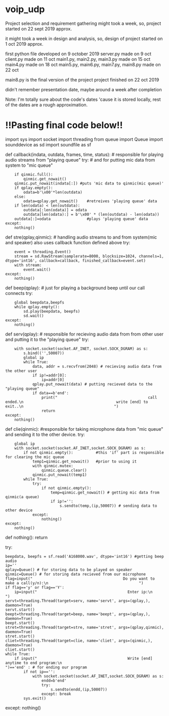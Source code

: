 # voip_udp
Project selection and requirement gathering might took a week,
so, project started on 22 sept 2019 approx.

it might took a week in design and analysis,
so, design of project started on 1 oct 2019 approx.

first python file developed on 9 october 2019
server.py made on 9 oct
client.py made on 11 oct
main1.py, main2.py, main3.py made on 15 oct
main4.py made on 18 oct
main5.py, main6.py, main7.py, main8.py made on 22 oct

main8.py is the final version of the project
project finished on 22 oct 2019

didn't remember presentation date, maybe around a week after completion

Note: I'm totally sure about the code's dates 'cause it is stored locally, rest of the dates are a rough approximation.

!!Pasting final code below!!
=========================================================================

import sys
import socket
import threading
from queue import Queue
import sounddevice as sd
import soundfile as sf




def callback(indata, outdata, frames, time, status):	# responsible for playing audio streams from "playing queue"
	try:												# and for putting mic data from system to "mic queue"
		
		if qinmic.full():
			qinmic.get_nowait()
		qinmic.put_nowait(indata[:]) #puts 'mic data to qinmic(mic queue)'
		if qplay.empty():
			odata=b'\x00'*len(outdata)
		else:
			odata=qplay.get_nowait() 	#retreives 'playing queue' data
		if len(odata) < len(outdata):
			outdata[:len(odata)] = odata
			outdata[len(odata):] = b'\x00' * (len(outdata) - len(odata))
		outdata[:]=odata				#plays 'playing queue' data
	except:
		nothing()




def stre(qplay,qinmic): # handling audio streams to and from system(mic and speaker) also uses callback function defined above
	try:
		
		event = threading.Event()
		stream = sd.RawStream(samplerate=8000, blocksize=1024, channels=1, dtype='int16', callback=callback, finished_callback=event.set)
		with stream:
			event.wait()
	except:
		nothing()




def beep(qplay): # just for playing a background beep until our call connects
	try:
		
		global beepdata,beepfs
		while qplay.empty():
			sd.play(beepdata, beepfs)
			sd.wait()
	except:
		nothing()




def serv(qplay): # responsible for recieving audio data from from other user and putting it to the "playing queue"
	try:
		
		with socket.socket(socket.AF_INET, socket.SOCK_DGRAM) as s:
			s.bind(('',50007))
			global ip
			while True:
				data, addr = s.recvfrom(2048) # recieving audio data from the other user
				if ip!=addr[0]: 
					ip=addr[0]
				qplay.put_nowait(data) # putting recieved data to the "playing queue"
				if data==b'end':
					print("                                        call ended.\n                                         write [end] to exit..\n                                        ")
					return
	except:
		nothing()




def clie(qinmic): #responsible for taking microphone data from "mic queue" and sending it to the other device.
	try:
		
		global ip
		with socket.socket(socket.AF_INET,socket.SOCK_DGRAM) as s:
			if not qinmic.empty():			#this 'if' part is responsible for clearing the mic queue
				temp1=qinmic.get_nowait()	#prior to using it
				with qinmic.mutex:
					qinmic.queue.clear()
				qinmic.put_nowait(temp1)
			while True:
				try:
					if not qinmic.empty():
						temp=qinmic.get_nowait() # getting mic data from qinmic(a queue)
						if ip!='':
							s.sendto(temp,(ip,50007)) # sending data to other device
				except:
					nothing()
	except:
		nothing()




def nothing():
	return




try:
	
	beepdata, beepfs = sf.read('A168000.wav', dtype='int16') #getting beep audio
	ip=''
	qplay=Queue() # for storing data to be played on speaker
	qinmic=Queue() # for storing data recieved from our microphone
	flag=input("                                        Do you want to make a call(y/n):\n                                        ")
	if flag=='y' or flag=='Y':
		ip=input("                                        Enter ip:\n                                        ")
	servt=threading.Thread(target=serv, name='servt', args=(qplay,), daemon=True)
	servt.start()
	beept=threading.Thread(target=beep, name='beept', args=(qplay,), daemon=True)
	beept.start()
	stret=threading.Thread(target=stre, name='stret', args=(qplay,qinmic), daemon=True)
	stret.start()
	cliet=threading.Thread(target=clie, name='cliet', args=(qinmic,), daemon=True)
	cliet.start()
	while True:
		if input("                                        Write [end] anytime to end program:\n                                        ")=='end' : # for ending our program
			if not ip=='':
				with socket.socket(socket.AF_INET,socket.SOCK_DGRAM) as s:
					endd=b'end'
					try:
						s.sendto(endd,(ip,50007))
					except: break
			sys.exit()
except:
	nothing()
